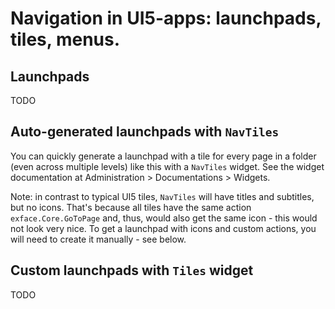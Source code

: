 # Navigation in UI5-apps: launchpads, tiles, menus.

## Launchpads

TODO

## Auto-generated launchpads with `NavTiles`
<a name="navtiles"></a>

You can quickly generate a launchpad with a tile for every page in a folder (even across multiple levels) like this with a `NavTiles` widget. See the widget documentation at Administration > Documentations > Widgets.

Note: in contrast to typical UI5 tiles, `NavTiles` will have titles and subtitles, but no icons. That's because all tiles have the same action `exface.Core.GoToPage` and, thus, would also get the same icon - this would not look very nice. To get a launchpad with icons and custom actions, you will need to create it manually - see below.

## Custom launchpads with `Tiles` widget

TODO

